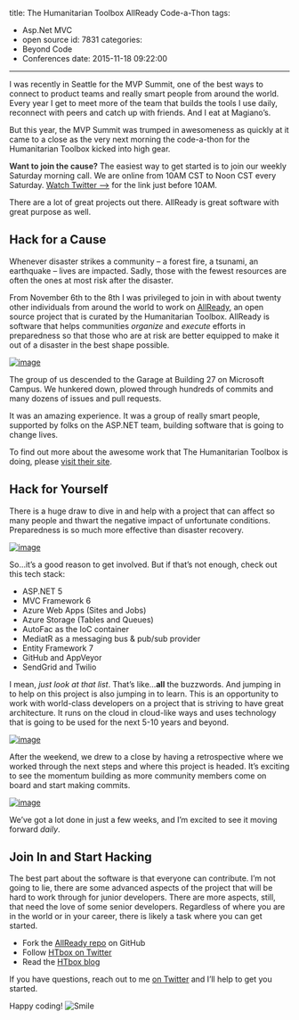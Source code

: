 title: The Humanitarian Toolbox AllReady Code-a-Thon
tags:
  - Asp.Net MVC
  - open source
id: 7831
categories:
  - Beyond Code
  - Conferences
date: 2015-11-18 09:22:00
---

I was recently in Seattle for the MVP Summit, one of the best ways to connect to product teams and really smart people from around the world. Every year I get to meet more of the team that builds the tools I use daily, reconnect with peers and catch up with friends. And I eat at Magiano’s.

But this year, the MVP Summit was trumped in awesomeness as quickly at it came to a close as the very next morning the code-a-thon for the Humanitarian Toolbox kicked into high gear.

**<font color="#333333">Want to join the cause?</font>** The easiest way to get started is to join our weekly Saturday morning call. We are online from 10AM CST to Noon CST every Saturday. [Watch Twitter –&gt;](http://twitter.com/CanadianJames) for the link just before 10AM. 

There are a lot of great projects out there. AllReady is great software with great purpose as well.

## Hack for a Cause

Whenever disaster strikes a community – a forest fire, a tsunami, an earthquake – lives are impacted. Sadly, those with the fewest resources are often the ones at most risk after the disaster.

From November 6th to the 8th I was privileged to join in with about twenty other individuals from around the world to work on [AllReady](http://www.htbox.org/blog/allready-project-launched-at-visual-studio-2015-release-event), an open source project that is curated by the Humanitarian Toolbox. AllReady is software that helps communities _organize_ and _execute_ efforts in preparedness so that those who are at risk are better equipped to make it out of a disaster in the best shape possible.

[![image](https://jcblogimages.blob.core.windows.net/img/2015/11/image_thumb.png "image")](https://jcblogimages.blob.core.windows.net/img/2015/11/image.png)

The group of us descended to the Garage at Building 27 on Microsoft Campus. We hunkered down, plowed through hundreds of commits and many dozens of issues and pull requests.

It was an amazing experience. It was a group of really smart people, supported by folks on the ASP.NET team, building software that is going to change lives.

To find out more about the awesome work that The Humanitarian Toolbox is doing, please [visit their site](http://htbox.org).

## Hack for Yourself

There is a huge draw to dive in and help with a project that can affect so many people and thwart the negative impact of unfortunate conditions. Preparedness is so much more effective than disaster recovery.

[![image](https://jcblogimages.blob.core.windows.net/img/2015/11/image_thumb1.png "image")](https://jcblogimages.blob.core.windows.net/img/2015/11/image1.png)

So…it’s a good reason to get involved. But if that’s not enough, check out this tech stack:

*   ASP.NET 5
*   MVC Framework 6
*   Azure Web Apps (Sites and Jobs)
*   Azure Storage (Tables and Queues)
*   AutoFac as the IoC container
*   MediatR as a messaging bus &amp; pub/sub provider
*   Entity Framework 7
*   GitHub and AppVeyor
*   SendGrid and Twilio

I mean, _just look at that list_. That’s like…**all** the buzzwords. And jumping in to help on this project is also jumping in to learn. This is an opportunity to work with world-class developers on a project that is striving to have great architecture. It runs on the cloud in cloud-like ways and uses technology that is going to be used for the next 5-10 years and beyond. 

[![image](https://jcblogimages.blob.core.windows.net/img/2015/11/image_thumb2.png "image")](https://jcblogimages.blob.core.windows.net/img/2015/11/image2.png)

After the weekend, we drew to a close by having a retrospective where we worked through the next steps and where this project is headed. It’s exciting to see the momentum building as more community members come on board and start making commits.

[![image](https://jcblogimages.blob.core.windows.net/img/2015/11/image_thumb3.png "image")](https://jcblogimages.blob.core.windows.net/img/2015/11/image3.png)

We’ve got a lot done in just a few weeks, and I’m excited to see it moving forward _daily_.&nbsp; 

## Join In and Start Hacking

The best part about the software is that everyone can contribute. I’m not going to lie, there are some advanced aspects of the project that will be hard to work through for junior developers. There are more aspects, still, that need the love of some senior developers. Regardless of where you are in the world or in your career, there is likely a task where you can get started. 

*   Fork the [<u>AllReady repo</u>](https://github.com/HTBox/allready) on GitHub
*   Follow [<u>HTbox on Twitter</u>](https://twitter.com/htbox)
*   Read the [<u>HTbox blog</u>](http://www.htbox.org/blog)

If you have questions, reach out to me [<u>on Twitter</u>](http://twitter.com/CanadianJames) and I’ll help to get you started. 

Happy coding! ![Smile](https://jcblogimages.blob.core.windows.net/img/2015/11/wlEmoticon-smile1.png)
